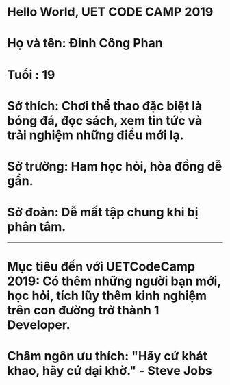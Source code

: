 # Hello World, UET CODE CAMP 2019 #

# Họ và tên: Đinh Công Phan
# Tuổi : 19
# Sở thích: Chơi thể thao đặc biệt là bóng đá, đọc sách, xem tin tức và trải nghiệm những điều mới lạ.
# Sở trường: Ham học hỏi, hòa đồng dễ gần.
# Sở đoản: Dễ mất tập chung khi bị phân tâm.
-------------------------------------------------------------------------------------------------------------------------------------------
# Mục tiêu đến với UETCodeCamp 2019: Có thêm những người bạn mới, học hỏi, tích lũy thêm kinh nghiệm trên con đường trở thành 1 Developer.





# Châm ngôn ưu thích: "Hãy cứ khát khao, hãy cứ dại khờ." - Steve Jobs
